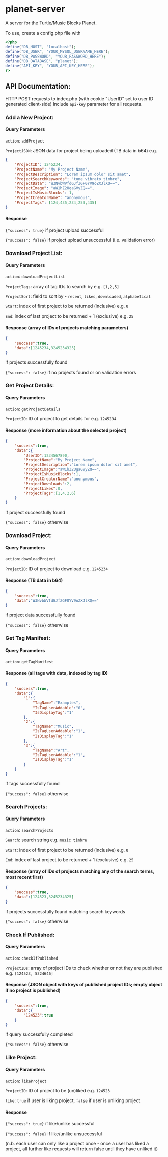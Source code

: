 # planet-server
A server for the Turtle/Music Blocks Planet.

To use, create a config.php file with

```php
<?php
define("DB_HOST", "localhost");
define("DB_USER", "YOUR_MYSQL_USERNAME_HERE");
define("DB_PASSWORD", "YOUR_PASSWORD_HERE");
define("DB_DATABASE", "planet");
define("API_KEY", "YOUR_API_KEY_HERE");
?>
```


## API Documentation:
HTTP POST requests to index.php (with cookie "UserID" set to user ID generated client-side)
Include `api-key` parameter for all requests.

### Add a New Project:

#### Query Parameters
`action`: `addProject`

`ProjectJSON`: JSON data for project being uploaded (TB data in b64) e.g.
```JSON
{
	"ProjectID": 1245234,
	"ProjectName": "My Project Name",
	"ProjectDescription": "Lorem ipsum dolor sit amet",
	"ProjectSearchKeywords": "tone vibrato timbre",
	"ProjectData": "W3NvbWVfdGJfZGF0YV9oZXJlXQ==",
	"ProjectImage": "aW1hZ2UgaGVyZQ==",
	"ProjectIsMusicBlocks": 1,
	"ProjectCreatorName": "anonymous",
	"ProjectTags": [124,435,234,253,435]
}
```

#### Response
`{"success": true}` if project upload successful

`{"success": false}` if project upload unsuccessful (i.e. validation error)

### Download Project List:

#### Query Parameters
`action`: `downloadProjectList`

`ProjectTags`: array of tag IDs to search by e.g. `[1,2,5]`

`ProjectSort`: field to sort by - `recent`, `liked`, `downloaded`, `alphabetical`

`Start`: index of first project to be returned (inclusive) e.g. `0`

`End`: index of last project to be returned + 1 (exclusive) e.g. `25`

#### Response (array of IDs of projects matching parameters)
```JSON
{
	"success":true,
	"data":[1245234,3245234325]
}
```
if projects successfully found

`{"success": false}` if no projects found or on validation errors

### Get Project Details:

#### Query Parameters
`action`: `getProjectDetails`

`ProjectID`: ID of project to get details for e.g. `1245234`

#### Response (more information about the selected project)
```JSON
{
	"success":true,
	"data":{
		"UserID":1234567890,
		"ProjectName":"My Project Name",
		"ProjectDescription":"Lorem ipsum dolor sit amet",
		"ProjectImage":"aW1hZ2UgaGVyZQ==",
		"ProjectIsMusicBlocks":1,
		"ProjectCreatorName":"anonymous",
		"ProjectDownloads":2,
		"ProjectLikes":0,
		"ProjectTags":[1,4,2,6]
	}
}
```
if project successfully found

`{"success": false}` otherwise

### Download Project:

#### Query Parameters
`action`: `downloadProject`

`ProjectID`: ID of project to download e.g. `1245234`

#### Response (TB data in b64)
```JSON
{
	"success":true,
	"data":"W3NvbWVfdGJfZGF0YV9oZXJlXQ=="
}
```
if project data successfully found

`{"success": false}` otherwise

### Get Tag Manifest:

#### Query Parameters
`action`: `getTagManifest`

#### Response (all tags with data, indexed by tag ID)
```JSON
{
	"success":true,
	"data":{
		"1":{
			"TagName":"Examples",
			"IsTagUserAddable":"0",
			"IsDisplayTag":"1"
		},
		"2":{
			"TagName":"Music",
			"IsTagUserAddable":"1",
			"IsDisplayTag":"1"
		},
		"3":{
			"TagName":"Art",
			"IsTagUserAddable":"1",
			"IsDisplayTag":"1"
		}
	}
}
```
if tags successfully found

`{"success": false}` otherwise

### Search Projects:

#### Query Parameters
`action`: `searchProjects`

`Search`: search string e.g. `music timbre`

`Start`: index of first project to be returned (inclusive) e.g. `0`

`End`: index of last project to be returned + 1 (exclusive) e.g. `25`

#### Response (array of IDs of projects matching any of the search terms, most recent first)
```JSON
{
	"success":true,
	"data":[124523,3245234325]
}
```
if projects successfully found matching search keywords

`{"success": false}` otherwise

### Check If Published:

#### Query Parameters
`action`: `checkIfPublished`

`ProjectIDs`: array of project IDs to check whether or not they are published e.g. `[124523, 5324646]`

#### Response (JSON object with keys of published project IDs; empty object if no project is published)
```JSON
{
	"success":true,
	"data":{
		"124523":true
	}
}
```
if query successfully completed

`{"success": false}` otherwise

### Like Project:

#### Query Parameters
`action`: `likeProject`

`ProjectID`: ID of project to be (un)liked e.g. `124523`

`like`: `true` if user is liking project, `false` if user is unliking project

#### Response
`{"success": true}` if like/unlike successful

`{"success": false}` if like/unlike unsuccessful

(n.b. each user can only like a project once - once a user has liked a project, all further like requests will return false until they have unliked it)
